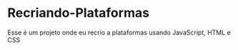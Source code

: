 # Recriando-Plataformas
Esse é um projeto onde eu recrio a plataformas usando JavaScript, HTML e CSS
